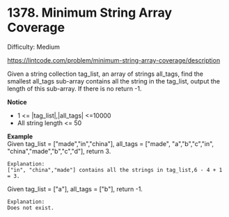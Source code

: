# 1378. Minimum String Array Coverage

Difficulty: Medium

https://lintcode.com/problem/minimum-string-array-coverage/description

Given a string collection tag_list, an array of strings all_tags, find the smallest all_tags sub-array contains all the string in the tag_list, output the length of this sub-array. If there is no return -1.

**Notice**  
* 1 <= |tag_list|,|all_tags| <=10000
* All string length <= 50

**Example**  
Given tag_list = ["made","in","china"], all_tags = ["made", "a","b","c","in", "china","made","b","c","d"], return 3.
```
Explanation:
["in", "china","made"] contains all the strings in tag_list,6 - 4 + 1 = 3.
```
Given tag_list = ["a"], all_tags = ["b"], return -1.
```
Explanation:
Does not exist.
```
